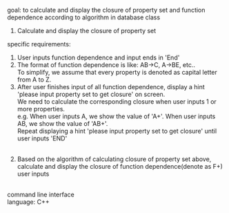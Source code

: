 goal: to calculate and display the closure of property set and function dependence according to algorithm in database class  

1) Calculate and display the closure of property set  

specific requirements:  
1. User inputs function dependence and input ends in 'End'  
2. The format of function dependence is like: AB->C, A->BE, etc..  
To simplify, we assume that every property is denoted as capital letter from A to Z.  
3. After user finishes input of all function dependence, display a hint 'please input property set to get closure' on screen.</br>
We need to calculate the corresponding closure when user inputs 1 or more properties.</br>
e.g. When user inputs A, we show the value of 'A+'. When user inputs AB, we show the value of 'AB+'.</br>
Repeat displaying a hint 'please input property set to get closure' until user inputs 'END'</br></br>

2) Based on the algorithm of calculating closure of property set above, calculate and display the closure of function dependence(denote as F+) user inputs</br></br>

command line interface</br>
language: C++</br>
